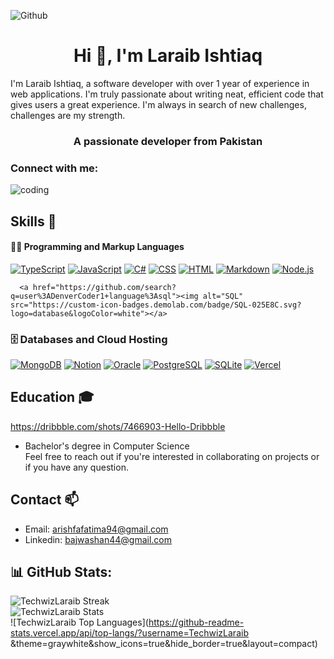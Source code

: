 ![Github](https://github.com/Techwiz-Laraib/READ-ME/assets/159939710/d8e40279-40e9-417f-95b0-c29277bf6724)
<h1 align="center">Hi 👋, I'm Laraib Ishtiaq</h1>
I'm Laraib Ishtiaq, a software developer with over 1 year of experience in web applications. I'm truly passionate about writing neat, efficient code that gives users a great experience. I'm always in search of new challenges, challenges are my strength.

<h3 align="center">A passionate developer from Pakistan</h3>

<h3 align="left">Connect with me:</h3>
<p align="left"> <img aighn="right" alt="coding"="400" scr="https://vsgif.com/gif/3195660
"/>
</p>

## Skills 🚀
  
<h4>👨‍💻 Programming and Markup Languages</h4>   
  <p>
     <a href="https://github.com/search?q=user%3ADenverCoder1+language%3AtypeScript"><img alt="TypeScript" src="https://img.shields.io/badge/TypeScript-007ACC.svg?logo=typescript&logoColor=white"></a>
     <a href="https://github.com/search?q=user%3ADenverCoder1+language%3Ajavascript"><img alt="JavaScript" src="https://img.shields.io/badge/JavaScript-F7DF1E.svg?logo=javascript&logoColor=black"></a>
      <a href="https://github.com/search?q=user%3ADenverCoder1+language%3Acsharp"><img alt="C#" src="https://custom-icon-badges.demolab.com/badge/C%23-68217A.svg?logo=cs2&logoColor=white"></a>
      <a href="https://github.com/search?q=user%3ADenverCoder1+language%3Acss"><img alt="CSS" src="https://img.shields.io/badge/CSS-1572B6.svg?logo=css3&logoColor=white"></a>
      <a href="https://github.com/search?q=user%3ADenverCoder1+language%3Ahtml"><img alt="HTML" src="https://img.shields.io/badge/HTML-E34F26.svg?logo=html5&logoColor=white"></a>
      <a href="https://github.com/search?q=user%3ADenverCoder1+language%3Amarkdown"><img alt="Markdown" src="https://img.shields.io/badge/Markdown-000000.svg?logo=markdown&logoColor=white"></a>
      <a href="https://github.com/search?q=user%3ADenverCoder1+language%3Ajavascript"><img alt="Node.js" src="https://img.shields.io/badge/Node.js-43853D.svg?logo=node.js&logoColor=white"></a>
      
      <a href="https://github.com/search?q=user%3ADenverCoder1+language%3Asql"><img alt="SQL" src="https://custom-icon-badges.demolab.com/badge/SQL-025E8C.svg?logo=database&logoColor=white"></a>

  </p>


  <h3>🗄️ Databases and Cloud Hosting</h3>

  <p>
      <a href="#"><img alt="MongoDB" src ="https://img.shields.io/badge/MongoDB-4ea94b.svg?logo=mongodb&logoColor=white"></a>
      <a href="#"><img alt="Notion" src="https://img.shields.io/badge/Notion-010101.svg?logo=notion&logoColor=white"></a>
      <a href="#"><img alt="Oracle" src ="https://img.shields.io/badge/Oracle-F00000.svg?logo=oracle&logoColor=white"></a>
      <a href="#"><img alt="PostgreSQL" src ="https://img.shields.io/badge/PostgreSQL-316192.svg?logo=postgresql&logoColor=white"></a>
      <a href="#"><img alt="SQLite" src ="https://img.shields.io/badge/SQLite-07405e.svg?logo=sqlite&logoColor=white"></a>
      <a href="#"><img alt="Vercel" src="https://img.shields.io/badge/Vercel-000000.svg?logo=vercel&logoColor=white"></a>
  </p>
</details>

## Education 🎓
https://dribbble.com/shots/7466903-Hello-Dribbble

* Bachelor's degree in Computer Science
<br>Feel free to reach out if you're interested in collaborating on projects or if you have any question.

## Contact 📫

* Email: arishfafatima94@gmail.com
* Linkedin: bajwashan44@gmail.com

## 📊 GitHub Stats:
![TechwizLaraib Streak](https://github-readme-streak-stats.herokuapp.com/?user=hashimthepassionate&theme=graywhite&hide_border=true)</br>
![TechwizLaraib Stats](https://github-readme-stats.vercel.app/api?username=hashimthepassionate&theme=graywhite&show_icons=true&hide_border=true&count_private=true)</br>
![TechwizLaraib Top Languages](https://github-readme-stats.vercel.app/api/top-langs/?username=TechwizLaraib &theme=graywhite&show_icons=true&hide_border=true&layout=compact)

